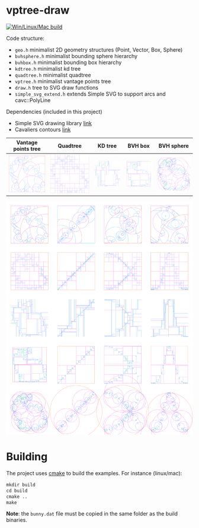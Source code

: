 # vptree-draw
[![Win/Linux/Mac build](https://github.com/bfraboni/vptree-draw/actions/workflows/cmake.yml/badge.svg)](https://github.com/bfraboni/vptree-draw/actions/workflows/cmake.yml)

Code structure:
- `geo.h` minimalist 2D geometry structures (Point, Vector, Box, Sphere)
- `bvhsphere.h` minimalist bounding sphere hierarchy
- `bvhbox.h` minimalist bounding box hierarchy
- `kdtree.h` minimalist kd tree
- `quadtree.h` minimalist quadtree
- `vptree.h` minimalist vantage points tree
- `draw.h` tree to SVG draw functions 
- `simple_svg_extend.h` extends Simple SVG to support arcs and cavc::PolyLine

Dependencies (included in this project)
- Simple SVG drawing library [link](https://github.com/adishavit/simple-svg)
- Cavaliers contours [link](https://github.com/jbuckmccready/CavalierContours)

<!-- ![](vptree.png) -->

|Vantage points tree|Quadtree|KD tree|BVH box|BVH sphere|
|:---:|:---:|:---:|:---:|:---:|
| ![](data/vptree.svg) | ![](data/quadtree.svg) | ![](data/kdtree.svg) | ![](data/bvhbox.svg) | ![](data/bvhsphere.svg) |

![poster](data/poster.svg)

# Building

The project uses [cmake](cmake.org) to build the examples. For
instance (linux/mac):

```
mkdir build
cd build
cmake ..
make
```

**Note**: the `bunny.dat` file must be copied in the same folder as
the build binaries.


